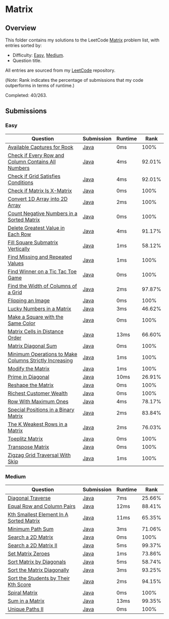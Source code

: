 # Matrix

## Overview
This folder contains my solutions to the LeetCode [Matrix](https://leetcode.com/problem-list/matrix/) problem list,
with entries sorted by:
- Difficulty: [Easy](#easy), [Medium](#medium).
- Question title.

All entries are sourced from my [LeetCode](https://github.com/shumarb/leetcode) repository.

(*Note*: Rank indicates the percentage of submissions that my code outperforms in terms of runtime.)

Completed: 40/263.

## Submissions
### Easy
| Question                                                                                                                                                    | Submission                                                                                                              | Runtime | Rank   |
|-------------------------------------------------------------------------------------------------------------------------------------------------------------|-------------------------------------------------------------------------------------------------------------------------|---------|--------|
| [Available Captures for Rook](https://leetcode.com/problems/available-captures-for-rook/description/)                                                       | [Java](https://github.com/shumarb/leetcode/blob/main/submissions/AvailableCapturesForRook.java)                         | 0ms     | 100%   |
| [Check if Every Row and Column Contains All Numbers](https://leetcode.com/problems/check-if-every-row-and-column-contains-all-numbers/description/)         | [Java](https://github.com/shumarb/leetcode/blob/main/submissions/CheckIfEveryRowAndColumnContainsAllNumbers.java)       | 4ms     | 92.01% |
| [Check if Grid Satisfies Conditions](https://leetcode.com/problems/check-if-grid-satisfies-conditions/description/)                                         | [Java](https://github.com/shumarb/leetcode/blob/main/submissions/CheckIfEveryRowAndColumnContainsAllNumbers.java)       | 4ms     | 92.01% |
| [Check if Matrix Is X-Matrix](https://leetcode.com/problems/check-if-matrix-is-x-matrix/description/)                                                       | [Java](https://github.com/shumarb/leetcode/blob/main/submissions/CheckIfMatrixIsXMatrix.java)                           | 0ms     | 100%   |
| [Convert 1D Array into 2D Array](https://leetcode.com/problems/convert-1d-array-into-2d-array/description/)                                                 | [Java](https://github.com/shumarb/leetcode/blob/main/submissions/Convert1DArrayInto2DArray.java)                        | 2ms     | 100%   |
| [Count Negative Numbers in a Sorted Matrix](https://leetcode.com/problems/count-negative-numbers-in-a-sorted-matrix/description/)                           | [Java](https://github.com/shumarb/leetcode/blob/main/submissions/CountNegativeNumbersInASortedMatrix.java)              | 0ms     | 100%   |
| [Delete Greatest Value in Each Row](https://leetcode.com/problems/delete-greatest-value-in-each-row/description/)                                           | [Java](https://github.com/shumarb/leetcode/blob/main/submissions/DeleteGreatestValueInEachRow.java)                     | 4ms     | 91.17% |
| [Fill Square Submatrix Vertically](https://leetcode.com/problems/flip-square-submatrix-vertically/description)                                              | [Java](https://github.com/shumarb/leetcode/blob/main/submissions/FillSquareSubmatrixVertically.java)                    | 1ms     | 58.12% |
| [Find Missing and Repeated Values](https://leetcode.com/problems/find-missing-and-repeated-values/description)                                              | [Java](https://github.com/shumarb/leetcode/blob/main/submissions/FindMissingAndRepeatedValues.java)                     | 1ms     | 100%   |
| [Find Winner on a Tic Tac Toe Game](https://leetcode.com/problems/find-winner-on-a-tic-tac-toe-game/description/)                                           | [Java](https://github.com/shumarb/leetcode/blob/main/submissions/FindWinnerOnATicTacToeGame.java)                       | 0ms     | 100%   |
| [Find the Width of Columns of a Grid](https://leetcode.com/problems/find-the-width-of-columns-of-a-grid/description/)                                       | [Java](https://github.com/shumarb/leetcode/blob/main/submissions/FindTheWidthOfColumnsOfAGrid.java)                     | 2ms     | 97.87% |
| [Flipping an Image](https://leetcode.com/problems/flipping-an-image/description)                                                                            | [Java](https://github.com/shumarb/leetcode/blob/main/submissions/FlippingAnImage.java)                                  | 0ms     | 100%   |
| [Lucky Numbers in a Matrix](https://leetcode.com/problems/lucky-numbers-in-a-matrix/description/)                                                           | [Java](https://github.com/shumarb/leetcode/blob/main/submissions/LuckyNumbersInAMatrix.java)                            | 3ms     | 46.62% |
| [Make a Square with the Same Color](https://leetcode.com/problems/make-a-square-with-the-same-color/description/)                                           | [Java](https://github.com/shumarb/leetcode/blob/main/submissions/MakeASquareWithTheSameColor.java)                      | 0ms     | 100%   |
| [Matrix Cells in Distance Order](https://leetcode.com/problems/matrix-cells-in-distance-order/description/)                                                 | [Java](https://github.com/shumarb/leetcode/blob/main/submissions/MatrixCellsInDistanceOrder.java)                       | 13ms    | 66.60% |
| [Matrix Diagonal Sum](https://leetcode.com/problems/matrix-diagonal-sum/description/)                                                                       | [Java](https://github.com/shumarb/leetcode/blob/main/submissions/MatrixDiagonalSum.java)                                | 0ms     | 100%   |
| [Minimum Operations to Make Columns Strictly Increasing](https://leetcode.com/problems/minimum-operations-to-make-columns-strictly-increasing/description/) | [Java](https://github.com/shumarb/leetcode/blob/main/submissions/MinimumOperationsToMakeColumnsStrictlyIncreasing.java) | 1ms     | 100%   |
| [Modify the Matrix](https://leetcode.com/problems/modify-the-matrix/description/)                                                                           | [Java](https://github.com/shumarb/leetcode/blob/main/submissions/ModifyTheMatrix.java)                                  | 1ms     | 100%   |
| [Prime in Diagonal](https://leetcode.com/problems/prime-in-diagonal/description/)                                                                           | [Java](https://github.com/shumarb/leetcode/blob/main/submissions/PrimeInDiagonal.java)                                  | 10ms    | 26.91% |
| [Reshape the Matrix](https://leetcode.com/problems/reshape-the-matrix/description/)                                                                         | [Java](https://github.com/shumarb/leetcode/blob/main/submissions/ReshapeTheMatrix.java)                                 | 0ms     | 100%   |
| [Richest Customer Wealth](https://leetcode.com/problems/richest-customer-wealth/description/)                                                               | [Java](https://github.com/shumarb/leetcode/blob/main/submissions/RichestCustomerWealth.java)                            | 0ms     | 100%   |
| [Row With Maximum Ones](https://leetcode.com/problems/row-with-maximum-ones/description/)                                                                   | [Java](https://github.com/shumarb/leetcode/blob/main/submissions/RowWithMaximumOnes.java)                               | 4ms     | 78.17% |
| [Special Positions in a Binary Matrix](https://leetcode.com/problems/special-positions-in-a-binary-matrix/description/)                                     | [Java](https://github.com/shumarb/leetcode/blob/main/submissions/SpecialPositionsInABinaryMatrix.java)                  | 2ms     | 83.84% |
| [The K Weakest Rows in a Matrix](https://leetcode.com/problems/the-k-weakest-rows-in-a-matrix/description/)                                                 | [Java](https://github.com/shumarb/leetcode/blob/main/submissions/TheKWeakestRowsInAMatrix.java)                         | 2ms     | 76.03% |
| [Toeplitz Matrix](https://leetcode.com/problems/toeplitz-matrix/description/)                                                                               | [Java](https://github.com/shumarb/leetcode/blob/main/submissions/ToeplitzMatrix.java)                                   | 0ms     | 100%   |
| [Transpose Matrix](https://leetcode.com/problems/transpose-matrix/description/)                                                                             | [Java](https://github.com/shumarb/leetcode/blob/main/submissions/TransposeMatrix.java)                                  | 0ms     | 100%   |
| [Zigzag Grid Traversal With Skip](https://leetcode.com/problems/zigzag-grid-traversal-with-skip/description/)                                               | [Java](https://github.com/shumarb/leetcode/blob/main/submissions/ZigzagGridTraversalWithSkip.java)                      | 1ms     | 100%   |

### Medium
| Question                                                                                                                      | Submission                                                                                               | Runtime | Rank   |
|-------------------------------------------------------------------------------------------------------------------------------|----------------------------------------------------------------------------------------------------------|---------|--------|
| [Diagonal Traverse](https://leetcode.com/problems/diagonal-traverse/description/)                                             | [Java](https://github.com/shumarb/leetcode/blob/main/submissions/DiagonalTraverse.java)                  | 7ms     | 25.66% |
| [Equal Row and Column Pairs](https://leetcode.com/problems/equal-row-and-column-pairs/description/)                           | [Java](https://github.com/shumarb/leetcode/blob/main/submissions/EqualRowAndColumnPairs.java)            | 12ms    | 88.41% |
| [Kth Smallest Element In A Sorted Matrix](https://leetcode.com/problems/kth-smallest-element-in-a-sorted-matrix/description/) | [Java](https://github.com/shumarb/leetcode/blob/main/submissions/KthSmallestElementInASortedMatrix.java) | 11ms    | 65.35% |
| [Minimum Path Sum](https://leetcode.com/problems/minimum-path-sum/description/)                                               | [Java](https://github.com/shumarb/leetcode/blob/main/submissions/MinimumPathSum.java)                    | 3ms     | 71.06% |
| [Search a 2D Matrix](https://leetcode.com/problems/search-a-2d-matrix/description/)                                           | [Java](https://github.com/shumarb/leetcode/blob/main/submissions/SearchA2DMatrix.java)                   | 0ms     | 100%   |
| [Search a 2D Matrix II](https://leetcode.com/problems/search-a-2d-matrix-ii/description/)                                     | [Java](https://github.com/shumarb/leetcode/blob/main/submissions/SearchA2DMatrixTwo.java)                | 5ms     | 99.37% |
| [Set Matrix Zeroes](https://leetcode.com/problems/set-matrix-zeroes/description/)                                             | [Java](https://github.com/shumarb/leetcode/blob/main/submissions/SetMatrixZeroes.java)                   | 1ms     | 73.86% |
| [Sort Matrix by Diagonals](https://leetcode.com/problems/sort-matrix-by-diagonals/description/)                               | [Java](https://github.com/shumarb/leetcode/blob/main/submissions/SortMatrixByDiagonals.java)             | 5ms     | 58.74% |
| [Sort the Matrix Diagonally](https://leetcode.com/problems/sort-the-matrix-diagonally/description/)                           | [Java](https://github.com/shumarb/leetcode/blob/main/submissions/SortTheMatrixDiagonally.java)           | 3ms     | 93.25% |
| [Sort the Students by Their Kth Score](https://leetcode.com/problems/sort-the-students-by-their-kth-score/description/)       | [Java](https://github.com/shumarb/leetcode/blob/main/submissions/SortTheStudentsByTheirKthScore.java)    | 2ms     | 94.15% |
| [Spiral Matrix](https://leetcode.com/problems/spiral-matrix/description/)                                                     | [Java](https://github.com/shumarb/leetcode/blob/main/submissions/SpiralMatrix.java)                      | 0ms     | 100%   |
| [Sum in a Matrix](https://leetcode.com/problems/sum-in-a-matrix/description/)                                                 | [Java](https://github.com/shumarb/leetcode/blob/main/submissions/SumInAMatrix.java)                      | 13ms    | 99.35% |
| [Unique Paths II](https://leetcode.com/problems/unique-paths-ii/description/)                                                 | [Java](https://github.com/shumarb/leetcode/blob/main/submissions/UniquePathsTwo.java)                    | 0ms     | 100%   |
